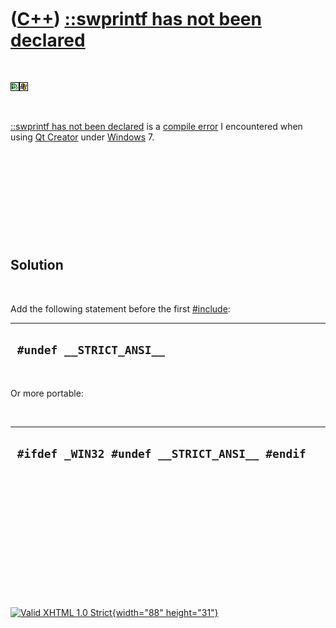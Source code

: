 



 

 

 

 

 

([C++](Cpp.htm)) [::swprintf has not been declared](CppCompileErrorSwprintfHasNotBeenDeclared.htm)
==================================================================================================

 

![Qt Creator](PicQtCreator.png)![Windows](PicWindows.png)

 

[::swprintf has not been
declared](CppCompileErrorSwprintfHasNotBeenDeclared.htm) is a [compile
error](CppCompileError.htm) I encountered when using [Qt
Creator](CppQtCreator.htm) under [Windows](CppWindows.htm) 7.

 

 

 

 

 

Solution
--------

 

Add the following statement before the first
[\#include](CppInclude.htm):

  ---------------------------
  ` #undef __STRICT_ANSI__`
  ---------------------------

 

Or more portable:

 

  ------------------------------------------------
  ` #ifdef _WIN32 #undef __STRICT_ANSI__ #endif`
  ------------------------------------------------

 

 

 

 

 

 





 

[![Valid XHTML 1.0 Strict](valid-xhtml10.png){width="88"
height="31"}](http://validator.w3.org/check?uri=referer)
